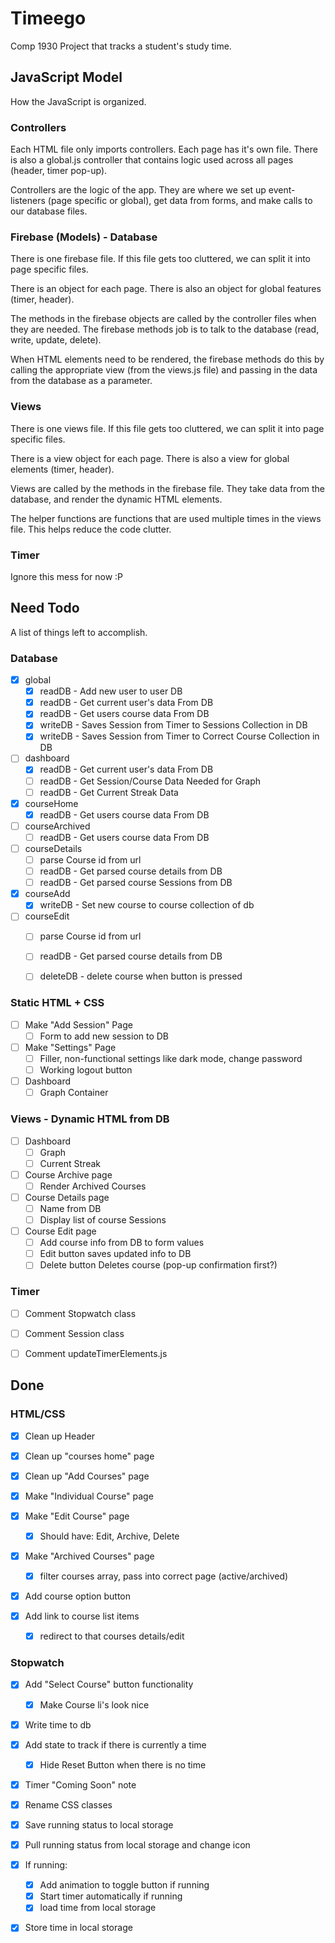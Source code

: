 # Timeego

Comp 1930 Project that tracks a student's study time.

## JavaScript Model

How the JavaScript is organized.

### Controllers

Each HTML file only imports controllers. Each page has it's own file. There is also a global.js controller that contains logic used across all pages (header, timer pop-up).

Controllers are the logic of the app. They are where we set up event-listeners (page specific or global), get data from forms, and make calls to our database files.

### Firebase (Models) - Database

There is one firebase file. If this file gets too cluttered, we can split it into page specific files.

There is an object for each page. There is also an object for global features (timer, header).

The methods in the firebase objects are called by the controller files when they are needed. The firebase methods job is to talk to the database (read, write, update, delete).

When HTML elements need to be rendered, the firebase methods do this by calling the appropriate view (from the views.js file) and passing in the data from the database as a parameter.

### Views

There is one views file. If this file gets too cluttered, we can split it into page specific files.

There is a view object for each page. There is also a view for global elements (timer, header).

Views are called by the methods in the firebase file. They take data from the database, and render the dynamic HTML elements.

The helper functions are functions that are used multiple times in the views file. This helps reduce the code clutter.

### Timer

Ignore this mess for now :P

## Need Todo

A list of things left to accomplish.

### Database
* [x] global
    * [x] readDB - Add new user to user DB
    * [x] readDB - Get current user's data From DB
    * [x] readDB - Get users course data From DB
    * [x] writeDB - Saves Session from Timer to Sessions Collection in DB
    * [x] writeDB - Saves Session from Timer to Correct Course Collection in DB
* [ ] dashboard
    * [x] readDB - Get current user's data From DB
    * [ ] readDB - Get Session/Course Data Needed for Graph
    * [ ] readDB - Get Current Streak Data
* [x] courseHome
    * [x] readDB - Get users course data From DB
* [ ] courseArchived
    * [ ] readDB - Get users course data From DB
* [ ] courseDetails
    * [ ] parse Course id from url
    * [ ] readDB - Get parsed course details from DB
    * [ ] readDB - Get parsed course Sessions from DB
* [x] courseAdd
    * [x] writeDB - Set new course to course collection of db
* [ ] courseEdit
    * [ ] parse Course id from url
    * [ ] readDB - Get parsed course details from DB
    * [ ] deleteDB - delete course when button is pressed


### Static HTML + CSS
* [ ] Make "Add Session" Page
    * [ ] Form to add new session to DB
* [ ] Make "Settings" Page
    * [ ] Filler, non-functional settings like dark mode, change password
    * [ ] Working logout button
* [ ] Dashboard 
    * [ ] Graph Container

### Views - Dynamic HTML from DB
* [ ] Dashboard
    * [ ] Graph
    * [ ] Current Streak
* [ ] Course Archive page
    * [ ] Render Archived Courses
* [ ] Course Details page
    * [ ] Name from DB
    * [ ] Display list of course Sessions
* [ ] Course Edit page
    * [ ] Add course info from DB to form values
    * [ ] Edit button saves updated info to DB
    * [ ] Delete button Deletes course (pop-up confirmation first?)

### Timer
* [ ] Comment Stopwatch class
* [ ] Comment Session class
* [ ] Comment updateTimerElements.js



## Done

### HTML/CSS
* [x] Clean up Header
* [x] Clean up "courses home" page
* [x] Clean up "Add Courses" page
* [x] Make "Individual Course" page
* [x] Make "Edit Course" page
    * [x] Should have: Edit, Archive, Delete
* [x] Make "Archived Courses" page
    * [x] filter courses array, pass into correct page (active/archived)
* [x] Add course option button 

* [x] Add link to course list items
    * [x] redirect to that courses details/edit

### Stopwatch
* [x] Add "Select Course" button functionality
    * [x] Make Course li's look nice 
* [x] Write time to db
* [x] Add state to track if there is currently a time
    * [x] Hide Reset Button when there is no time
* [x] Timer "Coming Soon" note
* [x] Rename CSS classes
* [x] Save running status to local storage
* [x] Pull running status from local storage and change icon
* [x] If running:
    * [x] Add animation to toggle button if running
    * [x] Start timer automatically if running
    * [x] load time from local storage
* [x] Store time in local storage



